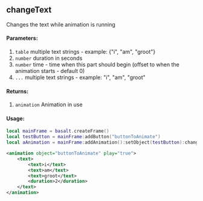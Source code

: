 ## changeText
Changes the text while animation is running

#### Parameters: 
1. `table` multiple text strings - example: {"i", "am", "groot"}
1. `number` duration in seconds
2. `number` time - time when this part should begin (offset to when the animation starts - default 0)
3. `...` multiple text strings - example: "i", "am", "groot"


#### Returns: 
1. `animation` Animation in use

#### Usage:

```lua
local mainFrame = basalt.createFrame()
local testButton = mainFrame:addButton("buttonToAnimate")
local aAnimation = mainFrame:addAnimation():setObject(testButton):changeText(2, 0, "i", "am", "groot"):play()
```
```xml
<animation object="buttonToAnimate" play="true">
    <text>
        <text>i</text>
        <text>am</text>
        <text>groot</text>
        <duration>2</duration>
    </text>
</animation>
```